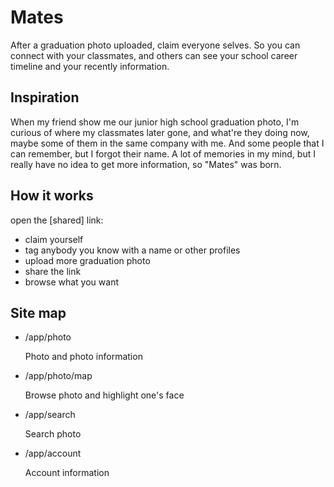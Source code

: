 # Mates

After a graduation photo uploaded, claim everyone selves. So you can connect with your classmates, and others can see your school career timeline and your recently information.

## Inspiration

When my friend show me our junior high school graduation photo, I'm curious of where my classmates later gone, and what're they doing now, maybe some of them in the same company with me. And some people that I can remember, but I forgot their name. A lot of memories in my mind, but I really have no idea to get more information, so "Mates" was born.

## How it works

open the [shared] link:
* claim yourself
* tag anybody you know with a name or other profiles
* upload more graduation photo
* share the link
* browse what you want


## Site map
* /app/photo

  Photo and photo information
* /app/photo/map

  Browse photo and highlight one's face
* /app/search

  Search photo
* /app/account

  Account information